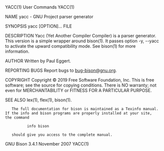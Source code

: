 YACC(1)                                                                                         User Commands                                                                                         YACC(1)

NAME
       yacc - GNU Project parser generator

SYNOPSIS
       yacc [OPTION]... FILE

DESCRIPTION
       Yacc  (Yet  Another Compiler Compiler) is a parser generator.  This version is a simple wrapper around bison(1).  It passes option -y, --yacc to activate the upward compatibility mode.  See bison(1)
       for more information.

AUTHOR
       Written by Paul Eggert.

REPORTING BUGS
       Report bugs to <bug-bison@gnu.org>.

COPYRIGHT
       Copyright © 2019 Free Software Foundation, Inc.
       This is free software; see the source for copying conditions.  There is NO warranty; not even for MERCHANTABILITY or FITNESS FOR A PARTICULAR PURPOSE.

SEE ALSO
       lex(1), flex(1), bison(1).

       The full documentation for bison is maintained as a Texinfo manual.  If the info and bison programs are properly installed at your site, the command

              info bison

       should give you access to the complete manual.

GNU Bison 3.4.1                                                                                 November 2007                                                                                         YACC(1)
